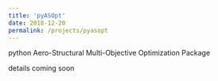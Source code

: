 ```yaml
---
title: 'pyASOpt'
date: 2018-12-20
permalink: /projects/pyasopt
---
```


python Aero-Structural Multi-Objective Optimization Package

details coming soon
